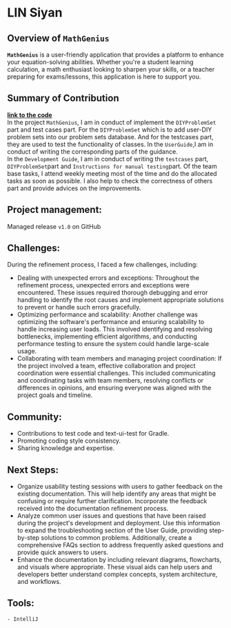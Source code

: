 # LIN Siyan

## Overview of `MathGenius`
**`MathGenius`** is a user-friendly application that provides a platform to enhance your equation-solving abilities. Whether you're a student learning calculation, a math enthusiast looking to sharpen your skills, or a teacher preparing for exams/lessons, this application is here to support you.

## Summary of Contribution
[**link to the code**](https://nus-cs2113-ay2324s2.github.io/tp-dashboard/?search=celineyaa&breakdown=true&sort=groupTitle%20dsc&sortWithin=title&since=2024-02-23&timeframe=commit&mergegroup=&groupSelect=groupByRepos&checkedFileTypes=docs~functional-code~test-code~other)   
In the project `MathGenius`, I am in conduct of implement the `DIYProblemSet` part and test cases part. For the `DIYProblemSet` which is to add user-DIY problem sets into our problem sets database. And for the testcases part, they are used to test the functionality of classes.
In the `UserGuide`,I am in conduct of writing the corresponding parts of the guidance.    
In the `Development Guide`, I am in conduct of writing the `testcases` part, `DIYProblemSet`part and `Instructions for manual testing`part. 
Of the team base tasks, I attend weekly meeting most of the time and do the allocated tasks as soon as possible.
I also help to check the correctness of others part and provide advices on the improvements.

## Project management:
Managed release `v1.0` on GitHub  

## Challenges:
During the refinement process, I faced a few challenges, including:
- Dealing with unexpected errors and exceptions: Throughout the refinement process, unexpected errors and exceptions were encountered. These issues required thorough debugging and error handling to identify the root causes and implement appropriate solutions to prevent or handle such errors gracefully.
- Optimizing performance and scalability: Another challenge was optimizing the software's performance and ensuring scalability to handle increasing user loads. This involved identifying and resolving bottlenecks, implementing efficient algorithms, and conducting performance testing to ensure the system could handle large-scale usage.
- Collaborating with team members and managing project coordination: If the project involved a team, effective collaboration and project coordination were essential challenges. This included communicating and coordinating tasks with team members, resolving conflicts or differences in opinions, and ensuring everyone was aligned with the project goals and timeline.

## Community:
- Contributions to test code and text-ui-test for Gradle.
- Promoting coding style consistency.
- Sharing knowledge and expertise.

## Next Steps:
- Organize usability testing sessions with users to gather feedback on the existing documentation. This will help identify any areas that might be confusing or require further clarification. Incorporate the feedback received into the documentation refinement process.
- Analyze common user issues and questions that have been raised during the project's development and deployment. Use this information to expand the troubleshooting section of the User Guide, providing step-by-step solutions to common problems. Additionally, create a comprehensive FAQs section to address frequently asked questions and provide quick answers to users.
- Enhance the documentation by including relevant diagrams, flowcharts, and visuals where appropriate. These visual aids can help users and developers better understand complex concepts, system architecture, and workflows.

## Tools:
    - IntelliJ

